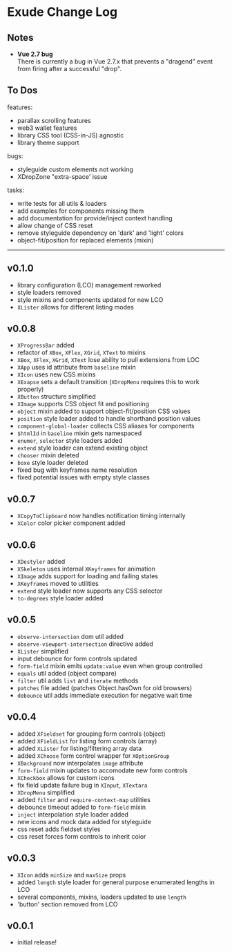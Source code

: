 # Exude Change Log

## Notes

- __Vue 2.7 bug__  
There is currently a bug in Vue 2.7.x that prevents a "dragend" event from firing after a successful "drop".


## To Dos

features:
- parallax scrolling features
- web3 wallet features
- library CSS tool (CSS-in-JS) agnostic
- library theme support

bugs:
- styleguide custom elements not working
- XDropZone "extra-space' issue

tasks:
- write tests for all utils & loaders
- add examples for components missing them
- add documentation for provide/inject context handling
- allow change of CSS reset
- remove styleguide dependency on 'dark' and 'light' colors
- object-fit/position for replaced elements (mixin)


---
## v0.1.0

- library configuration (LCO) management reworked
- style loaders removed
- style mixins and components updated for new LCO
- `XLister` allows for different listing modes


## v0.0.8

- `XProgressBar` added
- refactor of `XBox`, `XFlex`, `XGrid`, `XText` to mixins
- `XBox`, `XFlex`, `XGrid`, `XText` lose ability to pull extensions from LOC
- `XApp` uses id attribute from `baseline` mixin
- `XIcon` uses new CSS mixins
- `XExapse` sets a default transition (`XDropMenu` requires this to work properly)
- `XButton` structure simplified
- `XImage` supports CSS object fit and positioning
- `object` mixin added to support object-fit/position CSS values
- `position` style loader added to handle shorthand position values
- `component-global-loader` collects CSS aliases for components
- `$htmlId` in `baseline` mixin gets namespaced
- `enumer`, `selector` style loaders added
- `extend` style loader can extend existing object
- `chooser` mixin deleted
- `boxe` style loader deleted
- fixed bug with keyframes name resolution
- fixed potential issues with empty style classes


## v0.0.7

- `XCopyToClipboard` now handles notification timing internally
- `XColor` color picker component added


## v0.0.6

- `XDestyler` added
- `XSkeleton` uses internal `XKeyframes` for animation
- `XImage` adds support for loading and failing states
- `XKeyframes` moved to utilities
- `extend` style loader now supports any CSS selector
- `to-degrees` style loader added


## v0.0.5

- `observe-intersection` dom util added
- `observe-viewport-intersection` directive added
- `XLister` simplified
- input debounce for form controls updated
- `form-field` mixin emits `update:value` even when group controlled
- `equals` util added (object compare)
- `filter` util adds `list` and `iterate` methods
- `patches` file added (patches Object.hasOwn for old browsers)
- `debounce` util adds immediate execution for negative wait time


## v0.0.4

- added `XFieldset` for grouping form controls (object)
- added `XFieldList` for listing form controls (array)
- added `XLister` for listing/filtering array data
- added `XChoose` form control wrapper for `XOptionGroup`
- `XBackground` now interpolates `image` attribute
- `form-field` mixin updates to accomodate new form controls
- `XCheckbox` allows for custom icons
- fix field update failure bug in `XInput`, `XTextara` 
- `XDropMenu` simplified
- added `filter` and `require-context-map` utilities
- debounce timeout added to `form-field` mixin
- `inject` interpolation style loader added
- new icons and mock data added for styleguide
- css reset adds fieldset styles
- css reset forces form controls to inherit color


## v0.0.3

- `XIcon` adds `minSize` and `maxSize` props
- added `length` style loader for general purpose enumerated lengths in LCO
- several components, mixins, loaders updated to use `length`
- 'button' section removed from LCO


## v0.0.1

- initial release!

